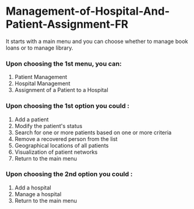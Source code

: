 # Management-of-Hospital-And-Patient-Assignment-FR
It starts with a main menu and you can choose whether to manage book loans or to manage library.

<h3>Upon choosing the 1st menu, you can: </h3>
<ol>
<li>Patient Management </li>
<li> Hospital Management </li>
<li>Assignment of a Patient to a Hospital</li>
</ol>

<h3> Upon choosing the 1st option you could : </h3>
    <ol>
        <li>Add a patient</li>
        <li>Modify the patient's status</li>
        <li>Search for one or more patients based on one or more criteria</li>
        <li>Remove a recovered person from the list</li>
        <li>Geographical locations of all patients</li>
        <li>Visualization of patient networks</li>
        <li>Return to the main menu</li>
    </ol>

  <h3> Upon choosing the 2nd option you could : </h3>
    <ol>
        <li>Add a hospital</li>
        <li>Manage a hospital</li>
        <li>Return to the main menu</li>
    </ol>
